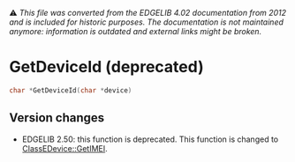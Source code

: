 :warning: _This file was converted from the EDGELIB 4.02 documentation from 2012 and is included for historic purposes. The documentation is not maintained anymore: information is outdated and external links might be broken._

# GetDeviceId (deprecated)


```c++
char *GetDeviceId(char *device)
```

## Version changes
- EDGELIB 2.50: this function is deprecated. This function is changed to [ClassEDevice::GetIMEI](classedevice_getimei.md).

